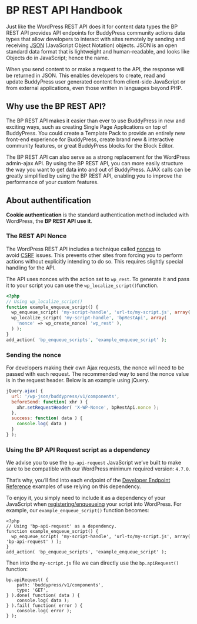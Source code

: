 # BP REST API Handbook

Just like the WordPress REST API does it for content data types the BP REST API provides API endpoints for BuddyPress community actions data types that allow developers to interact with sites remotely by sending and receiving [JSON](https://en.wikipedia.org/wiki/JSON) (JavaScript Object Notation) objects. JSON is an open standard data format that is lightweight and human-readable, and looks like Objects do in JavaScript; hence the name.

When you send content to or make a request to the API, the response will be returned in JSON. This enables developers to create, read and update BuddyPress user generated content from client-side JavaScript or from external applications, even those written in languages beyond PHP.

## Why use the BP REST API?

The BP REST API makes it easier than ever to use BuddyPress in new and exciting ways, such as creating Single Page Applications on top of BuddyPress. You could create a Template Pack to provide an entirely new front-end experience for BuddyPress, create brand new & interactive community features, or great BuddyPress blocks for the Block Editor.

The BP REST API can also serve as a strong replacement for the WordPress admin-ajax API. By using the BP REST API, you can more easily structure the way you want to get data into and out of BuddyPress. AJAX calls can be greatly simplified by using the BP REST API, enabling you to improve the performance of your custom features.

## About authentification

**Cookie authentication** is the standard authentication method included with WordPress, the **BP REST API use it**.

### The REST API Nonce

The WordPress REST API includes a technique called [nonces](https://codex.wordpress.org/WordPress_Nonces) to avoid [CSRF](http://en.wikipedia.org/wiki/Cross-site_request_forgery) issues. This prevents other sites from forcing you to perform actions without explicitly intending to do so. This requires slightly special handling for the API.

The API uses nonces with the action set to `wp_rest`. To generate it and pass it to your script you can use the `wp_localize_script()`function.

```php
<?php
// Using wp_localize_script()
function example_enqueue_script() {
  wp_enqueue_script( 'my-script-handle', 'url-to/my-script.js', array( 'jquery' ) );
  wp_localize_script( 'my-script-handle', 'bpRestApi', array(
    'nonce' => wp_create_nonce( 'wp_rest' ),
  ) );
}
add_action( 'bp_enqueue_scripts', 'example_enqueue_script' );
```

### Sending the nonce

For developers making their own Ajax requests, the nonce will need to be passed with each request. The recommended way to send the nonce value is in the request header. Below is an example using jQuery.

```javascript
jQuery.ajax( {
  url: '/wp-json/buddypress/v1/components',
  beforeSend: function( xhr ) {
    xhr.setRequestHeader( 'X-WP-Nonce', bpRestApi.nonce );
  },
  success: function( data ) {
    console.log( data )
  }
} );
```

### Using the BP API Request script as a dependency

We advise you to use the `bp-api-request` JavaScript we’ve built to make sure to be compatible with our WordPress minimum required version: `4.7.0`.

That’s why, you’ll find into each endpoint of the [Developer Endpoint Reference](https://developer.buddypress.org/bp-rest-api/reference/) examples of use relying on this dependency.

To enjoy it, you simply need to include it as a dependency of your JavaScript when [registering/enqueueing](https://developer.wordpress.org/plugins/javascript/enqueuing/) your script into WordPress. For example, our `example_enqueue_script()` function becomes:

```
<?php
// Using 'bp-api-request' as a dependency.
function example_enqueue_script() {
  wp_enqueue_script( 'my-script-handle', 'url-to/my-script.js', array( 'bp-api-request' ) );
}
add_action( 'bp_enqueue_scripts', 'example_enqueue_script' );
```

Then into the `my-script.js` file we can directly use the `bp.apiRequest()` function:

```
bp.apiRequest( {
	path: 'buddypress/v1/components',
	type: 'GET',
} ).done( function( data ) {
	console.log( data );
} ).fail( function( error ) {
	console.log( error );
} );
```